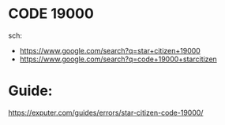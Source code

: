 # CODE 19000
sch:
- https://www.google.com/search?q=star+citizen+19000
- https://www.google.com/search?q=code+19000+starcitizen

# Guide:
https://exputer.com/guides/errors/star-citizen-code-19000/
